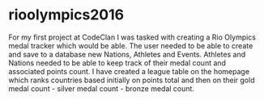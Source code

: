# rioolympics2016
For my first project at CodeClan I was tasked with creating a Rio Olympics medal tracker which would be able. The user needed
to be able to create and save to a database new Nations, Athletes and Events. Athletes and Nations needed to be able to keep 
track of their medal count and associated points count.
I have created a league table on the homepage which ranks countries based initially on points total and then on their gold medal count - silver medal count - bronze medal count. 
